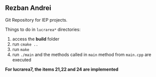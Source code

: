 
## Rezban Andrei

Git Repository for IEP projects.

Things to do in `lucrarea*` directories:

 1. access the **build** folder
 2. run `cmake ..`
 3. run `make`
 4. run `./main` and the methods called in `main` method from `main.cpp` are executed

 **For lucrarea7, the items 21,22 and 24 are implemented**
